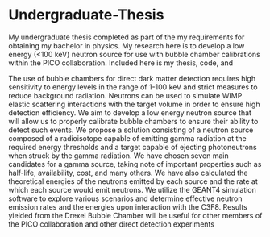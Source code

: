 # Undergraduate-Thesis
My undergraduate thesis completed as part of the my requirements for obtaining my bachelor in physics. My research here is to develop a low energy (<100 keV) neutron source for use with bubble chamber calibrations within the PICO collaboration. Included here is my thesis, code, and 

The use of bubble chambers for direct dark matter detection requires high sensitivity
to energy levels in the range of 1-100 keV and strict measures to reduce background
radiation. Neutrons can be used to simulate WIMP elastic scattering interactions with
the target volume in order to ensure high detection efficiency. We aim to develop a
low energy neutron source that will allow us to properly calibrate bubble chambers to
ensure their ability to detect such events. We propose a solution consisting of a neutron
source composed of a radioisotope capable of emitting gamma radiation at the required
energy thresholds and a target capable of ejecting photoneutrons when struck by the
gamma radiation. We have chosen seven main candidates for a gamma source, taking
note of important properties such as half-life, availability, cost, and many others. We
have also calculated the theoretical energies of the neutrons emitted by each source and
the rate at which each source would emit neutrons. We utilize the GEANT4 simulation
software to explore various scenarios and determine effective neutron emission rates and
the energies upon interaction with the C3F8. Results yielded from the Drexel Bubble
Chamber will be useful for other members of the PICO collaboration and other direct
detection experiments
